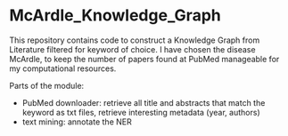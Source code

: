 # McArdle_Knowledge_Graph

This repository contains code to construct a Knowledge Graph from Literature filtered for keyword of choice. I have chosen the disease McArdle, to keep the number of papers found at PubMed manageable for my computational resources.

Parts of the module:
- PubMed downloader: retrieve all title and abstracts that match the keyword as txt files, retrieve interesting metadata (year, authors)
- text mining: annotate the NER
